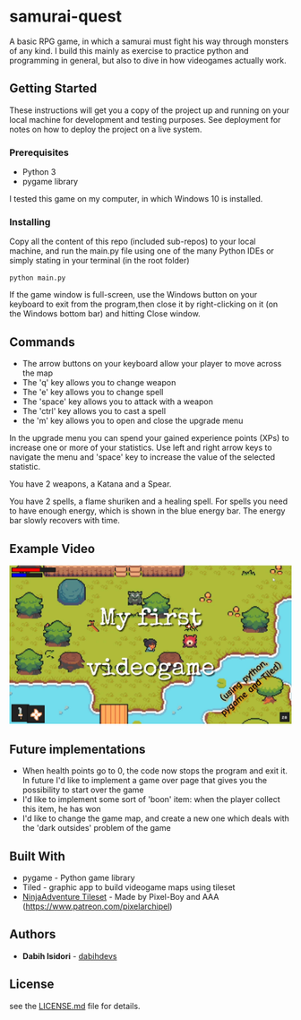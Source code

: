 # samurai-quest

A basic RPG game, in which a samurai must fight his way through monsters of any kind. I build this mainly as exercise to practice python and programming in general, but also to dive in how videogames actually work.

## Getting Started

These instructions will get you a copy of the project up and running on your local machine for development and testing purposes. See deployment for notes on how to deploy the project on a live system.

### Prerequisites

- Python 3
- pygame library

I tested this game on my computer, in which Windows 10 is installed.


### Installing

Copy all the content of this repo (included sub-repos) to your local machine, and run the main.py file using one of the many Python IDEs or simply stating in your terminal (in the root folder)

```
python main.py
```

If the game window is full-screen, use the Windows button on your keyboard to exit from the program,then close it by right-clicking on it (on the Windows bottom bar) and hitting Close window. 

## Commands

* The arrow buttons on your keyboard allow your player to move across the map
* The 'q' key allows you to change weapon
* The 'e' key allows you to change spell
* The 'space' key allows you to attack with a weapon
* The 'ctrl' key allows you to cast a spell
* the 'm' key allows you to open and close the upgrade menu

In the upgrade menu you can spend your gained experience points (XPs) to increase one or more of your statistics. Use left and right arrow keys to navigate the menu and 'space' key to increase the value of the selected statistic.

You have 2 weapons, a Katana and a Spear.

You have 2 spells, a flame shuriken and a healing spell. For spells you need to have enough energy, which is shown in the blue energy bar. The energy bar slowly recovers with time.

## Example Video

[![IMAGE ALT TEXT HERE](./cover.jpg)](https://youtu.be/xEBBMNF_De0)

## Future implementations

* When health points go to 0, the code now stops the program and exit it. In future I'd like to implement a game over page that gives you the possibility to start over the game
* I'd like to implement some sort of 'boon' item: when the player collect this item, he has won
* I'd like to change the game map, and create a new one which deals with the 'dark outsides' problem of the game

## Built With

* pygame - Python game library
* Tiled - graphic app to build videogame maps using tileset
* [NinjaAdventure Tileset](https://pixel-boy.itch.io/ninja-adventure-asset-pack) - Made by Pixel-Boy and AAA (https://www.patreon.com/pixelarchipel)

## Authors

* **Dabih Isidori** - [dabihdevs](https://github.com/dabihdevs)

## License

see the [LICENSE.md](LICENSE.md) file for details.

